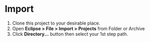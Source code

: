 # Import
1. Clone this project to your desirable place.
2. Open **Eclipse > File > Import > Projects** from Folder or Archive
3. Click **Directory...** button then select your 1st step path.
